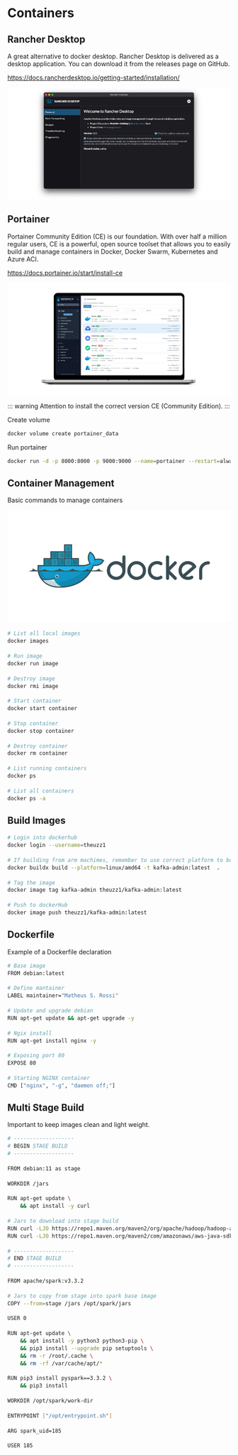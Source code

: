 # Containers

## Rancher Desktop

A great alternative to docker desktop.
Rancher Desktop is delivered as a desktop application.
You can download it from the releases page on GitHub.

https://docs.rancherdesktop.io/getting-started/installation/

![Rancher](./rancher.png)

## Portainer

Portainer Community Edition (CE) is our foundation. With over half a million regular users, CE is a powerful, open source toolset that allows you to easily build and manage containers in Docker, Docker Swarm, Kubernetes and Azure ACI.

https://docs.portainer.io/start/install-ce

![Portainer](./portainer.png)

::: warning
Attention to install the correct version CE (Community Edition).
:::

Create volume
```bash
docker volume create portainer_data
```

Run portainer
```bash
docker run -d -p 8000:8000 -p 9000:9000 --name=portainer --restart=always -v /var/run/docker.sock:/var/run/docker.sock -v portainer_data:/data portainer/portainer-ce
```

## Container Management

Basic commands to manage containers

![Docker](./docker.png)


```bash
# List all local images
docker images

# Run image
docker run image

# Destroy image
docker rmi image

# Start container
docker start container

# Stop container
docker stop container

# Destroy container
docker rm container

# List running containers
docker ps

# List all containers
docker ps -a
```

## Build Images

```bash
# Login into dockerhub
docker login --username=theuzz1

# If building from arm machimes, remember to use correct platform to build
docker buildx build --platform=linux/amd64 -t kafka-admin:latest  .

# Tag the image
docker image tag kafka-admin theuzz1/kafka-admin:latest

# Push to dockerHub
docker image push theuzz1/kafka-admin:latest
```

## Dockerfile

Example of a Dockerfile declaration

```bash
# Base image
FROM debian:latest

# Define mantainer
LABEL maintainer="Matheus S. Rossi"

# Update and upgrade debian
RUN apt-get update && apt-get upgrade -y

# Ngix install
RUN apt-get install nginx -y

# Exposing port 80
EXPOSE 80

# Starting NGINX container
CMD ["nginx", "-g", "daemon off;"]

```

## Multi Stage Build

Important to keep images clean and light weight.

```bash
# -------------------
# BEGIN STAGE BUILD
# -------------------

FROM debian:11 as stage

WORKDIR /jars

RUN apt-get update \
    && apt install -y curl 

# Jars to download into stage build
RUN curl -LJO https://repo1.maven.org/maven2/org/apache/hadoop/hadoop-aws/3.3.4/hadoop-aws-3.3.4.jar
RUN curl -LJO https://repo1.maven.org/maven2/com/amazonaws/aws-java-sdk-bundle/1.12.433/aws-java-sdk-bundle-1.12.433.jar

# -------------------
# END STAGE BUILD
# -------------------

FROM apache/spark:v3.3.2

# Jars to copy from stage into spark base image
COPY --from=stage /jars /opt/spark/jars

USER 0

RUN apt-get update \
    && apt install -y python3 python3-pip \
    && pip3 install --upgrade pip setuptools \
    && rm -r /root/.cache \
    && rm -rf /var/cache/apt/* 

RUN pip3 install pyspark==3.3.2 \
    && pip3 install 

WORKDIR /opt/spark/work-dir

ENTRYPOINT ["/opt/entrypoint.sh"]

ARG spark_uid=185

USER 185
```
